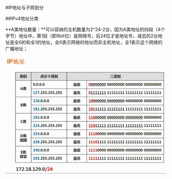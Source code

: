 #IP地址与子网划分

##IPv4地址分类

**A类地址数量：**可以容纳的主机数量为2^24-2台，因为A类地址的四段（4个字节）地址中，第1段（即8bit位）是网络号，后24位才是地址号，减去的2台地址是全0的和全1的地址，全0表示网络的地址而非主机地址，全1表示这个网络的广播地址；

![](/imgs/1.5.5-1IPv4地址的分类.png)